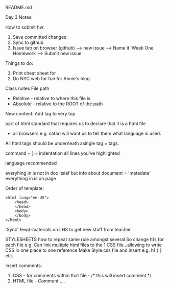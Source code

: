 README.md

Day 3 Notes:

How to submit hw:
1. Save committed changes
2. Sync to github
3. Issue tab on browser (github) --> new issue --> Name it ‘Week One Homework --> Submit new issue


Things to do:
1. Print cheat sheet for <tags>
2. Do NYC web for fun for Annie's blog



Class notes
File path
- Relative - relative to where this file is
- Absolute - relative to the ROOT of the path


New content:
Add tag to very top
<!DOCTYPE html> part of html standard that requires us to declare that it is a html file
- all browsers e.g. safari will want us to tell them what language is used.

All html tags should be underneath asingle tag = <html> tags.


command + } = indentation all lines you've highlighted

<html lang="en-GB"> language recommended

everyhing in <head> is not in doc itslef but info about document = 'metadata'
everything in <body> is on page 


Order of template:
<!DOCTYPE>
	<html lang="en-US">
		<head>
		</head>
		<body>
		</body>
	</html>

'Sync' fewd-materials on LHS to get new stuff from teacher

STYLESHEETS
how to repeat same rule amongst several 
So change h1s for each file
e.g.
Can link multiple html files to the 1 CSS file...allowing to write CSS in one place to one reference
Make Style.css file
and insert e.g. h1 { } etc.

Insert comments:
1. CSS - for comments within that file - /* this will insert comment */
2. HTML file - Comment ....   <!-- This is such a good file -->